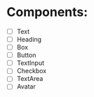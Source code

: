 # Components:

- [ ] Text
- [ ] Heading
- [ ] Box
- [ ] Button
- [ ] TextInput
- [ ] Checkbox
- [ ] TextArea
- [ ] Avatar